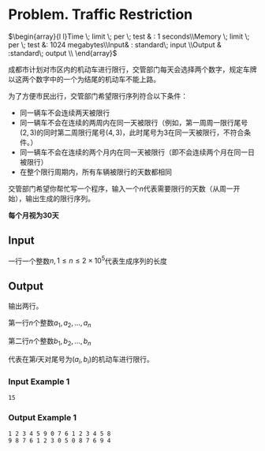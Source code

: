 # Problem. Traffic Restriction

$\begin{array}{l l}Time \; limit \; per \; test & :  1 seconds\\Memory \; limit \; per \; test &:  1024 megabytes\\Input& : standard\;  input \\Output & :standard\;  output \\ \end{array}$

成都市计划对市区内的机动车进行限行，交管部门每天会选择两个数字，规定车牌以这两个数字中的一个为结尾的机动车不能上路。

为了方便市民出行，交管部门希望限行序列符合以下条件：

+ 同一辆车不会连续两天被限行
+ 同一辆车不会在连续的两周内在同一天被限行（例如，第一周周一限行尾号$(2,3)$的同时第二周限行尾号$(4,3)$，此时尾号为3在同一天被限行，不符合条件。）
+ 同一辆车不会在连续的两个月内在同一天被限行（即不会连续两个月在同一日被限行）
+ 在整个限行周期内，所有车辆被限行的天数都相同

交管部门希望你帮忙写一个程序，输入一个$n$代表需要限行的天数（从周一开始），输出生成的限行序列。

**每个月视为30天**

## Input

一行一个整数$n,1 \le n \le 2\times10^5$代表生成序列的长度

## Output

输出两行。

第一行$n$个整数$a_1,a_2,...,a_n$

第二行$n$个整数$b_1,b_2,...,b_n$

代表在第$i$天对尾号为$(a_i,b_i)$的机动车进行限行。

### Input Example 1

```text
15
```

### Output Example 1

```text
1 2 3 4 5 9 0 7 6 1 2 3 4 5 8
9 8 7 6 1 2 3 0 5 0 8 7 6 9 4
```

